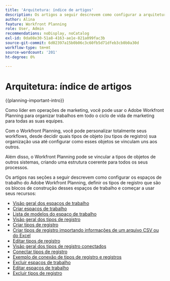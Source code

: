```yaml
---
title: 'Arquitetura: índice de artigos'
description: Os artigos a seguir descrevem como configurar a arquitetura do Adobe Workfront Planning. Como parte dessa configuração, você aprenderá a criar espaços de trabalho, tipos de registro e campos personalizados para mapear os workflows que deseja gerenciar no Workfront Planning.
author: Alina
feature: Workfront Planning
role: User, Admin
recommendations: noDisplay, noCatalog
exl-id: 0da08e30-51a8-4163-ae1e-821a099fac3b
source-git-commit: 6d02397a15b0b06c3c60fb5d71dfeb3cb0b0a30d
workflow-type: tm+mt
source-wordcount: '201'
ht-degree: 0%

---
```



# Arquitetura: índice de artigos

{{planning-important-intro}}

Como líder em operações de marketing, você pode usar o Adobe Workfront Planning para organizar trabalhos em todo o ciclo de vida de marketing para todas as suas equipes.

Com o Workfront Planning, você pode personalizar totalmente seus workflows, desde decidir quais tipos de objeto (ou tipos de registro) sua organização usa até configurar como esses objetos se vinculam uns aos outros.

Além disso, o Workfront Planning pode se vincular a tipos de objetos de outros sistemas, criando uma estrutura coerente para todos os seus processos.

Os artigos nas seções a seguir descrevem como configurar os espaços de trabalho do Adobe Workfront Planning, definir os tipos de registro que são os blocos de construção desses espaços de trabalho e começar a usar seus recursos:

* [Visão geral dos espaços de trabalho](/help/quicksilver/planning/architecture/workspaces-overview.md)
* [Criar espaços de trabalho](/help/quicksilver/planning/architecture/create-workspaces.md)
* [Lista de modelos do espaço de trabalho](/help/quicksilver/planning/architecture/workspace-templates.md)
* [Visão geral dos tipos de registro](/help/quicksilver/planning/architecture/overview-of-record-types.md)
* [Criar tipos de registro](/help/quicksilver/planning/architecture/create-record-types.md)
* [Criar tipos de registro importando informações de um arquivo CSV ou do Excel](/help/quicksilver/planning/architecture/import-file-to-create-record-types.md)
* [Editar tipos de registro](/help/quicksilver/planning/architecture/edit-record-types.md)
* [Visão geral dos tipos de registro conectados](/help/quicksilver/planning/architecture/connect-record-types-overview.md)
* [Conectar tipos de registro](/help/quicksilver/planning/architecture/connect-record-types.md)
* [Exemplo de conexão de tipos de registro e registros](/help/quicksilver/planning/architecture/example-connect-record-types-and-records.md)
* [Excluir espaços de trabalho](/help/quicksilver/planning/architecture/delete-workspaces.md)
* [Editar espaços de trabalho](/help/quicksilver/planning/architecture/edit-workspaces.md)
* [Excluir tipos de registro](/help/quicksilver/planning/architecture/delete-record-types.md)

<!--* <span class="preview">[Configure cross-workspace capabilities for record types](help/quicksilver/planning/architecture/configure-record-type-cross-workspace-capabilities.md)</span>

* <span class="preview">[Add existing record types](/help/quicksilver/planning/architecture/add-cross-workspace-record-types.md)</span>
-->

<!--* [Create workspace hierarchies](/help/quicksilver/planning/architecture/create-workspace-hierarchies.md)-->

